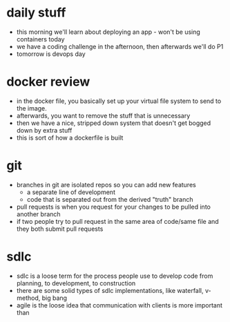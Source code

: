 # daily stuff
- this morning we'll learn about deploying an app - won't be using containers today
- we have a coding challenge in the afternoon, then afterwards we'll do P1
- tomorrow is devops day

# docker review
- in the docker file, you basically set up your virtual file system to send to the image.
- afterwards, you want to remove the stuff that is unnecessary
- then we have a nice, stripped down system that doesn't get bogged down by extra stuff
- this is sort of how a dockerfile is built

# git
- branches in git are isolated repos so you can add new features
    - a separate line of development
    - code that is separated out from the derived "truth" branch
- pull requests is when you request for your changes to be pulled into another branch
- if two people try to pull request in the same area of code/same file and they both submit pull requests

# sdlc
- sdlc is a loose term for the process people use to develop code from planning, to development, to construction
- there are some solid types of sdlc implementations, like waterfall, v-method, big bang
- agile is the loose idea that communication with clients is more important than 